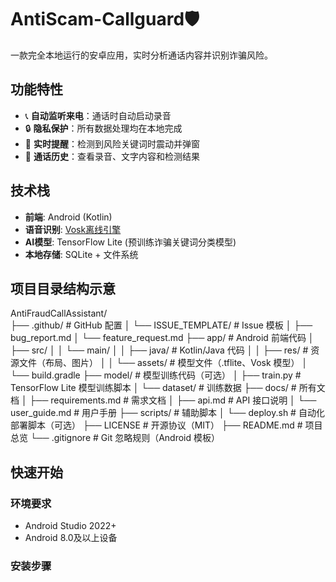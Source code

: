 # AntiScam-Callguard🛡️

一款完全本地运行的安卓应用，实时分析通话内容并识别诈骗风险。

## 功能特性

- 📞 **自动监听来电**：通话时自动启动录音  
- 🔒 **隐私保护**：所有数据处理均在本地完成  
- 🚨 **实时提醒**：检测到风险关键词时震动并弹窗  
- 📂 **通话历史**：查看录音、文字内容和检测结果  

## 技术栈

- **前端**: Android (Kotlin)  
- **语音识别**: [Vosk离线引擎](https://alphacephei.com/vosk/)  
- **AI模型**: TensorFlow Lite (预训练诈骗关键词分类模型)  
- **本地存储**: SQLite + 文件系统  

## 项目目录结构示意

AntiFraudCallAssistant/  
├── .github/                  # GitHub 配置
│   └── ISSUE_TEMPLATE/       # Issue 模板
│       ├── bug_report.md
│       └── feature_request.md
├── app/                      # Android 前端代码
│   ├── src/
│   │   └── main/
│   │       ├── java/        # Kotlin/Java 代码
│   │       ├── res/         # 资源文件（布局、图片）
│   │       └── assets/      # 模型文件（.tflite、Vosk 模型）
│   └── build.gradle
├── model/                    # 模型训练代码（可选）
│   ├── train.py             # TensorFlow Lite 模型训练脚本
│   └── dataset/             # 训练数据
├── docs/                     # 所有文档
│   ├── requirements.md      # 需求文档
│   ├── api.md               # API 接口说明
│   └── user_guide.md        # 用户手册
├── scripts/                  # 辅助脚本
│   └── deploy.sh            # 自动化部署脚本（可选）
├── LICENSE                  # 开源协议（MIT）
├── README.md                # 项目总览
└── .gitignore               # Git 忽略规则（Android 模板）

## 快速开始

### 环境要求

- Android Studio 2022+  
- Android 8.0及以上设备  

### 安装步骤
